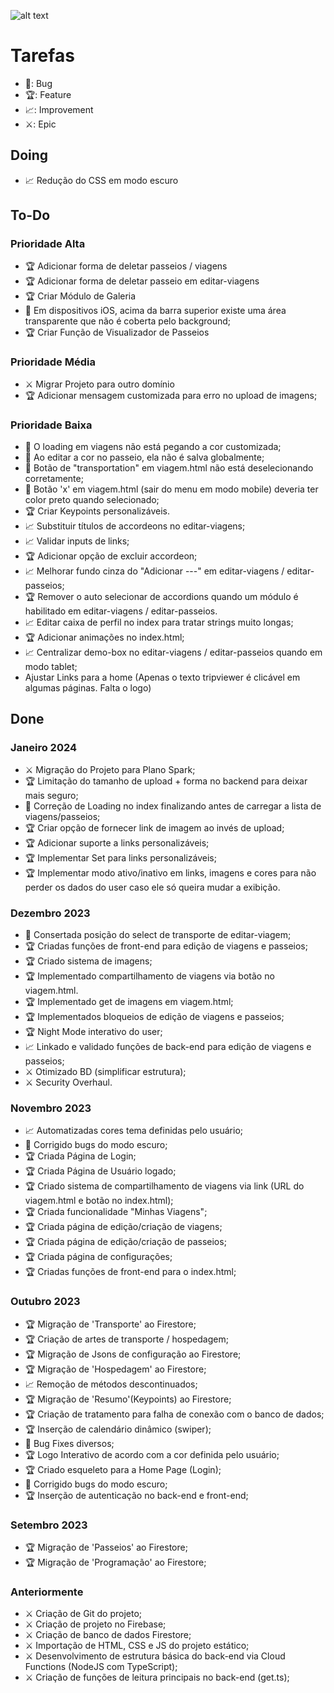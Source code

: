 ![alt text](https://i.imgur.com/jm7wA0u.png)

# Tarefas
- 🐞: Bug
- 🏆: Feature
- 📈: Improvement
- ⚔️: Epic

## Doing
- 📈 Redução do CSS em modo escuro

## To-Do

### Prioridade Alta
- 🏆 Adicionar forma de deletar passeios / viagens
- 🏆 Adicionar forma de deletar passeio em editar-viagens
- 🏆 Criar Módulo de Galeria
- 🐞 Em dispositivos iOS, acima da barra superior existe uma área transparente que não é coberta pelo background;
- 🏆 Criar Função de Visualizador de Passeios

### Prioridade Média
- ⚔️ Migrar Projeto para outro domínio
- 🏆 Adicionar mensagem customizada para erro no upload de imagens;

### Prioridade Baixa
- 🐞 O loading em viagens não está pegando a cor customizada;
- 🐞 Ao editar a cor no passeio, ela não é salva globalmente;
- 🐞 Botão de "transportation" em viagem.html não está deselecionando corretamente;
- 🐞 Botão 'x' em viagem.html (sair do menu em modo mobile) deveria ter color preto quando selecionado;
- 🏆 Criar Keypoints personalizáveis.
- 📈 Substituir títulos de accordeons no editar-viagens;
- 📈 Validar inputs de links;
- 🏆 Adicionar opção de excluir accordeon;
- 📈 Melhorar fundo cinza do "Adicionar ---" em editar-viagens / editar-passeios;
- 🏆 Remover o auto selecionar de accordions quando um módulo é habilitado em editar-viagens / editar-passeios.
- 📈 Editar caixa de perfil no index para tratar strings muito longas;
- 🏆 Adicionar animações no index.html;
- 📈 Centralizar demo-box no editar-viagens / editar-passeios quando em modo tablet;
- Ajustar Links para a home (Apenas o texto tripviewer é clicável em algumas páginas. Falta o logo)

## Done

### Janeiro 2024
- ⚔️ Migração do Projeto para Plano Spark;
- 🏆 Limitação do tamanho de upload + forma no backend para deixar mais seguro;
- 🐞 Correção de Loading no index finalizando antes de carregar a lista de viagens/passeios;
- 🏆 Criar opção de fornecer link de imagem ao invés de upload;
- 🏆 Adicionar suporte a links personalizáveis;
- 🏆 Implementar Set para links personalizáveis;
- 🏆 Implementar modo ativo/inativo em links, imagens e cores para não perder os dados do user caso ele só queira mudar a exibição.

### Dezembro 2023
- 🐞 Consertada posição do select de transporte de editar-viagem;
- 🏆 Criadas funções de front-end para edição de viagens e passeios;
- 🏆 Criado sistema de imagens;
- 🏆 Implementado compartilhamento de viagens via botão no viagem.html.
- 🏆 Implementado get de imagens em viagem.html;
- 🏆 Implementados bloqueios de edição de viagens e passeios;
- 🏆 Night Mode interativo do user;
- 📈 Linkado e validado funções de back-end para edição de viagens e passeios;
- ⚔️ Otimizado BD (simplificar estrutura);
- ⚔️ Security Overhaul.

### Novembro 2023
- 📈 Automatizadas cores tema definidas pelo usuário;
- 🐞 Corrigido bugs do modo escuro;
- 🏆 Criada Página de Login;
- 🏆 Criada Página de Usuário logado;
- 🏆 Criado sistema de compartilhamento de viagens via link (URL do viagem.html e botão no index.html);
- 🏆 Criada funcionalidade "Minhas Viagens";
- 🏆 Criada página de edição/criação de viagens;
- 🏆 Criada página de edição/criação de passeios;
- 🏆 Criada página de configurações;
- 🏆 Criadas funções de front-end para o index.html;

### Outubro 2023
- 🏆 Migração de 'Transporte' ao Firestore;
- 🏆 Criação de artes de transporte / hospedagem;
- 🏆 Migração de Jsons de configuração ao Firestore;
- 🏆 Migração de 'Hospedagem' ao Firestore;
- 📈 Remoção de métodos descontinuados;
- 🏆 Migração de  'Resumo'(Keypoints) ao Firestore;
- 🏆 Criação de tratamento para falha de conexão com o banco de dados;
- 🏆 Inserção de calendário dinâmico (swiper);
- 🐞 Bug Fixes diversos;
- 🏆 Logo Interativo de acordo com a cor definida pelo usuário;
- 🏆 Criado esqueleto para a Home Page (Login);
- 🐞 Corrigido bugs do modo escuro;
- 🏆 Inserção de autenticação no back-end e front-end;

### Setembro 2023
- 🏆 Migração de 'Passeios' ao Firestore;
- 🏆 Migração de 'Programação' ao Firestore;

### Anteriormente
- ⚔️ Criação de Git do projeto;
- ⚔️ Criação de projeto no Firebase;
- ⚔️ Criação de banco de dados Firestore;
- ⚔️ Importação de HTML, CSS e JS do projeto estático;
- ⚔️ Desenvolvimento de estrutura básica do back-end via Cloud Functions (NodeJS com TypeScript);
- ⚔️ Criação de funções de leitura principais no back-end (get.ts);